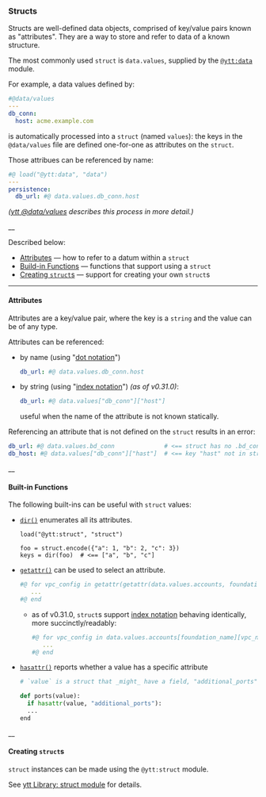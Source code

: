 ### Structs

Structs are well-defined data objects, comprised of key/value pairs known as "attributes". They are a way to store and refer to data of a known structure.

The most commonly used `struct` is `data.values`, supplied by the [`@ytt:data`](ytt-data-values.md) module.

For example, a data values defined by:

```yaml
#@data/values
---
db_conn:
  host: acme.example.com
```

is automatically processed into a `struct` (named `values`): the keys in the `@data/values` file are defined one-for-one as attributes on the `struct`.
 
Those attribues can be referenced by name:

```yaml
#@ load("@ytt:data", "data")
---
persistence:
  db_url: #@ data.values.db_conn.host
```

_([ytt @data/values](ytt-data-values.md) describes this process in more detail.)_

__

Described below:
- [Attributes](#attributes) — how to refer to a datum within a `struct`
- [Build-in Functions](#built-in-functions) — functions that support using a `struct`
- [Creating `struct`s](#creating-structs) — support for creating your own `struct`s

---

#### Attributes

Attributes are a key/value pair, where the key is a `string` and the value can be of any type.

Attributes can be referenced:
- by name (using "[dot notation](https://github.com/google/starlark-go/blob/master/doc/spec.md#dot-expressions)")
    ```yaml
    db_url: #@ data.values.db_conn.host
    ```
- by string (using "[index notation](https://github.com/google/starlark-go/blob/master/doc/spec.md#index-expressions)") _(as of v0.31.0)_:
    ```yaml
    db_url: #@ data.values["db_conn"]["host"]
    ```
  useful when the name of the attribute is not known statically.

Referencing an attribute that is not defined on the `struct` results in an error:
```yaml
db_url: #@ data.values.bd_conn              # <== struct has no .bd_conn field or method
db_host: #@ data.values["db_conn"]["hast"]  # <== key "hast" not in struct
```

__

#### Built-in Functions

The following built-ins can be useful with `struct` values:

- [`dir()`](https://github.com/google/starlark-go/blob/master/doc/spec.md#dir) enumerates all its attributes.
    ```
    load("@ytt:struct", "struct")
    
    foo = struct.encode({"a": 1, "b": 2, "c": 3})
    keys = dir(foo)  # <== ["a", "b", "c"]
    ```
  
- [`getattr()`](https://github.com/google/starlark-go/blob/master/doc/spec.md#getattr) can be used to select an attribute.
    ```yaml
    #@ for vpc_config in getattr(getattr(data.values.accounts, foundation_name), vpc_name):
       ...
    #@ end
    ```
  - as of v0.31.0, `struct`s support [index notation](https://github.com/google/starlark-go/blob/master/doc/spec.md#index-expressions) behaving identically, more succinctly/readably:
    ```yaml
    #@ for vpc_config in data.values.accounts[foundation_name][vpc_name]:
       ...
    #@ end
    ```

- [`hasattr()`](https://github.com/google/starlark-go/blob/master/doc/spec.md#hasattr) reports whether a value has a specific attribute
    ```python
    # `value` is a struct that _might_ have a field, "additional_ports"
    
    def ports(value):
      if hasattr(value, "additional_ports"):
      ... 
    end
    ```

__

#### Creating `struct`s

`struct` instances can be made using the `@ytt:struct` module.

See [ytt Library: struct module](lang-ref-ytt-struct.md) for details.

